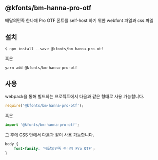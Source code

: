 
@kfonts/bm-hanna-pro-otf
---------------------

배달의민족 한나체 Pro OTF 폰트를 self-host 하기 위한 webfont 파일과 css 파일

설치
----

```
$ npm install --save @kfonts/bm-hanna-pro-otf
```

혹은

```
yarn add @kfonts/bm-hanna-pro-otf
```

사용
----

webpack을 통해 빌드되는 프로젝트에서 다음과 같은 형태로 사용 가능합니다.

```js
require('@kfonts/bm-hanna-pro-otf');
```

혹은

```js
import '@kfonts/bm-hanna-pro-otf';
```

그 후에 CSS 안에서 다음과 같이 사용 가능합니다.

```css
body {
    font-family: '배달의민족 한나체 Pro OTF';
}
```
